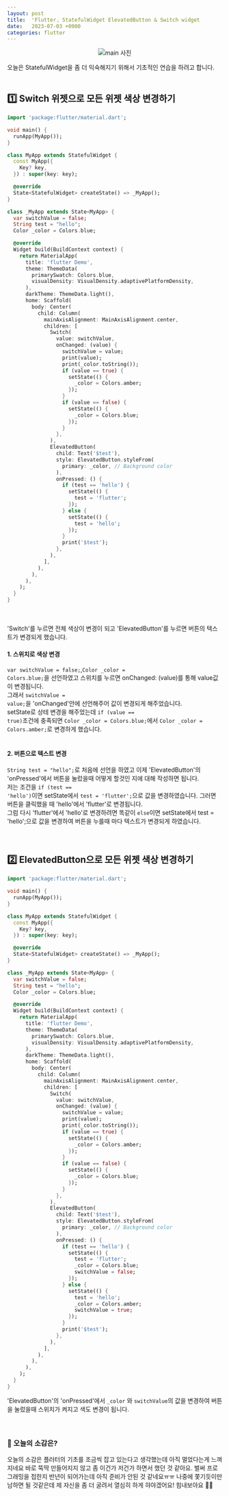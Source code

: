```yaml
---
layout: post
title:  ⌜Flutter⌟ StatefulWidget ElevatedButton & Switch widget
date:   2023-07-03 +0900
categories: flutter
---
```


<!-- 똑같은 카테고리여서 post 8사진 그대로 가져왔음-->
<center>
  <img src="https://github.com/201960003/study_blog/blob/main/img/post8/flutter.png?raw=true" alt="main 사진">
</center>

오늘은 StatefulWidget을 좀 더 익숙해지기 위해서 기초적인 연습을 하려고 합니다.
<br><br>

## 1️⃣ Switch 위젯으로 모든 위젯 색상 변경하기
```dart
import 'package:flutter/material.dart';

void main() {
  runApp(MyApp());
}

class MyApp extends StatefulWidget {
  const MyApp({
    Key? key,
  }) : super(key: key);

  @override
  State<StatefulWidget> createState() => _MyApp();
}

class _MyApp extends State<MyApp> {
  var switchValue = false;
  String test = "hello";
  Color _color = Colors.blue;

  @override
  Widget build(BuildContext context) {
    return MaterialApp(
      title: 'flutter Demo',
      theme: ThemeData(
        primarySwatch: Colors.blue,
        visualDensity: VisualDensity.adaptivePlatformDensity,
      ),
      darkTheme: ThemeData.light(),
      home: Scaffold(
        body: Center(
          child: Column(
            mainAxisAlignment: MainAxisAlignment.center,
            children: [
              Switch(
                value: switchValue,
                onChanged: (value) {
                  switchValue = value;
                  print(value);
                  print(_color.toString());
                  if (value == true) {
                    setState(() {
                      _color = Colors.amber;
                    });
                  }
                  if (value == false) {
                    setState(() {
                      _color = Colors.blue;
                    });
                  }
                },
              ),
              ElevatedButton(
                child: Text('$test'),
                style: ElevatedButton.styleFrom(
                  primary: _color, // Background color
                ),
                onPressed: () {
                  if (test == 'hello') {
                    setState(() {
                      test = 'flutter';
                    });
                  } else {
                    setState(() {
                      test = 'hello';
                    });
                  }
                  print('$test');
                },
              ),
            ],
          ),
        ),
      ),
    );
  }
}
```

<br><br>
'Switch'를 누르면 전체 색상이 변경이 되고 'ElevatedButton'를 누르면 버튼의 텍스트가 변경되게 했습니다.

#### 1. 스위치로 색상 변경
<code>var switchValue = false;</code>,<code>Color _color = Colors.blue;</code>을 선언하였고 스위치를 누르면 onChanged: (value)를 통해 value값이 변경됩니다.<br>
그래서 <code>switchValue = value;</code>을 'onChanged'안에 선언해주어 값이 변경되게 해주었습니다.<br>
setState로 상테 변경을 해주었는데 <code>if (value == true)</code>조건에 충족되면 <code>Color _color = Colors.blue;</code>에서 <code>Color _color = Colors.amber;</code>로 변경하게 했습니다.
<br><br>

#### 2. 버튼으로 텍스트 변경
<code>String test = "hello";</code>로 처음에 선언을 하였고 이제 'ElevatedButton'의 'onPressed'에서 버튼을 눌렀을때 어떻게 할것인 지에 대해 작성하면 됩니다.<br>
저는 조건을 <code>if (test == 'hello')</code>이면 setState에서  <code>test = 'flutter';</code>으로 값을 변경하였습니다. 그러면 버튼을 클릭했을 때 'hello'에서 'flutter'로 변경됩니다.<br>
그럼 다시 'flutter'에서 'hello'로 변경하려면 똑같이 <code>else</code>이면 setState에서 test = 'hello';으로 값을 변경하여 버튼을 누를때 마다 텍스트가 변경되게 하였습니다.
<br><br><br>


## 2️⃣ ElevatedButton으로 모든 위젯 색상 변경하기
```dart
import 'package:flutter/material.dart';

void main() {
  runApp(MyApp());
}

class MyApp extends StatefulWidget {
  const MyApp({
    Key? key,
  }) : super(key: key);

  @override
  State<StatefulWidget> createState() => _MyApp();
}

class _MyApp extends State<MyApp> {
  var switchValue = false;
  String test = "hello";
  Color _color = Colors.blue;

  @override
  Widget build(BuildContext context) {
    return MaterialApp(
      title: 'flutter Demo',
      theme: ThemeData(
        primarySwatch: Colors.blue,
        visualDensity: VisualDensity.adaptivePlatformDensity,
      ),
      darkTheme: ThemeData.light(),
      home: Scaffold(
        body: Center(
          child: Column(
            mainAxisAlignment: MainAxisAlignment.center,
            children: [
              Switch(
                value: switchValue,
                onChanged: (value) {
                  switchValue = value;
                  print(value);
                  print(_color.toString());
                  if (value == true) {
                    setState(() {
                      _color = Colors.amber;
                    });
                  }
                  if (value == false) {
                    setState(() {
                      _color = Colors.blue;
                    });
                  }
                },
              ),
              ElevatedButton(
                child: Text('$test'),
                style: ElevatedButton.styleFrom(
                  primary: _color, // Background color
                ),
                onPressed: () {
                  if (test == 'hello') {
                    setState(() {
                      test = 'flutter';
                      _color = Colors.blue;
                      switchValue = false;
                    });
                  } else {
                    setState(() {
                      test = 'hello';
                      _color = Colors.amber;
                      switchValue = true;
                    });
                  }
                  print('$test');
                },
              ),
            ],
          ),
        ),
      ),
    );
  }
}
```

'ElevatedButton'의 'onPressed'에서 <code>_color</code> 와 <code>switchValue</code>의 값을 변경하여 버튼을 눌렀을때 스위치가 켜지고 색도 변경이 됩니다.
<br><br><br>

### 🧐 오늘의 소감은?
오늘의 소감은 플러터의 기초를 조금씩 잡고 있는다고 생각했는데 아직 멀었다는게 느껴지네요 바로 뚝딱 만들어지지 않고 좀 이건가 저건가 하면서 했던 것 같아요. 벌써 프로그래밍을 접한지 반년이 되어가는데 아직 준비가 안된 것 같네요ㅠㅠ 나중에 쫓기듯이만 남하면 될 것같은데 제 자신을 좀 더 굴려서 열심히 하게 햐야겠어요! 힘내보아요 😤😤
<br>